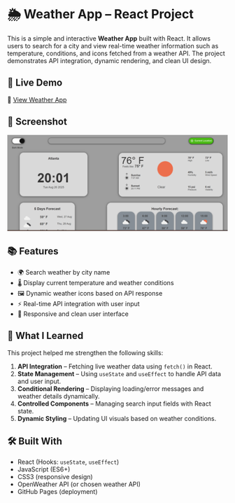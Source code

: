 # 🌦️ Weather App – React Project

This is a simple and interactive **Weather App** built with React. It allows users to search for a city and view real-time weather information such as temperature, conditions, and icons fetched from a weather API. The project demonstrates API integration, dynamic rendering, and clean UI design.

## 🚀 Live Demo

🔗 [View Weather App](https://maddiepst.github.io/weather-a-/)

## 📸 Screenshot

![Weather App Screenshot](./Screenshot.png)

## 📚 Features

- 🌍 Search weather by city name  
- 🌡️ Display current temperature and weather conditions  
- 🖼️ Dynamic weather icons based on API response  
- ⚡ Real-time API integration with user input  
- 🎨 Responsive and clean user interface  

## 🧠 What I Learned

This project helped me strengthen the following skills:

1. **API Integration** – Fetching live weather data using `fetch()` in React.  
2. **State Management** – Using `useState` and `useEffect` to handle API data and user input.  
3. **Conditional Rendering** – Displaying loading/error messages and weather details dynamically.  
4. **Controlled Components** – Managing search input fields with React state.  
5. **Dynamic Styling** – Updating UI visuals based on weather conditions.  

## 🛠️ Built With

- React (Hooks: `useState`, `useEffect`)  
- JavaScript (ES6+)  
- CSS3 (responsive design)  
- OpenWeather API (or chosen weather API)  
- GitHub Pages (deployment)  
